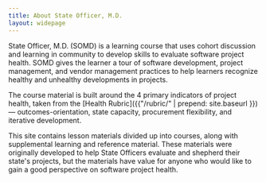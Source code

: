 ```yaml
---
title: About State Officer, M.D.
layout: widepage
---
```


State Officer, M.D. (SOMD) is a learning course that uses cohort discussion and learning in community to develop skills to evaluate software project health. SOMD gives the learner a tour of software development, project management, and vendor management practices to help learners recognize healthy and unhealthy developments in projects. 

The course material is built around the 4 primary indicators of project health, taken from the [Health Rubric]({{"/rubric/" | prepend: site.baseurl }}) &mdash; outcomes-orientation, state capacity, procurement flexibility, and iterative development.  

This site contains lesson materials divided up into courses, along with supplemental learning and reference material. These materials were originally developed to help State Officers evaluate and shepherd their state's projects, but the materials have value for anyone who would like to gain a good perspective on software project health.

